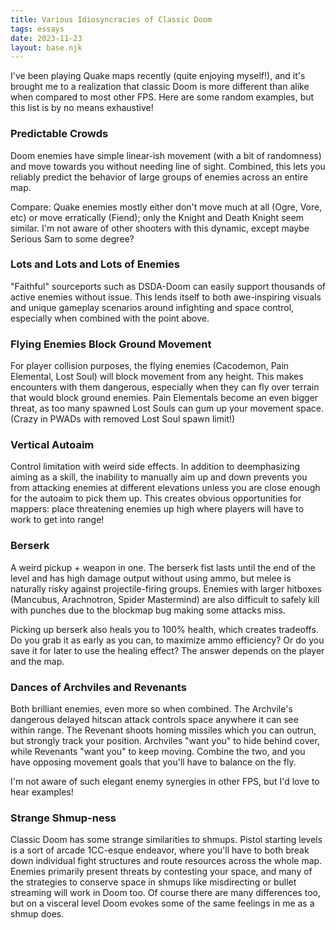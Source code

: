 ```yaml
---
title: Various Idiosyncracies of Classic Doom
tags: essays
date: 2023-11-23
layout: base.njk
---
```


I've been playing Quake maps recently (quite enjoying myself!), and it's brought me to a realization that classic Doom is more different than alike when compared to most other FPS. Here are some random examples, but this list is by no means exhaustive!

### Predictable Crowds

Doom enemies have simple linear-ish movement (with a bit of randomness) and move towards you without needing line of sight. Combined, this lets you reliably predict the behavior of large groups of enemies across an entire map.

Compare: Quake enemies mostly either don't move much at all (Ogre, Vore, etc) or move erratically (Fiend); only the Knight and Death Knight seem similar. I'm not aware of other shooters with this dynamic, except maybe Serious Sam to some degree?

### Lots and Lots and Lots of Enemies

"Faithful" sourceports such as DSDA-Doom can easily support thousands of active enemies without issue. This lends itself to both awe-inspiring visuals and unique gameplay scenarios around infighting and space control, especially when combined with the point above.

### Flying Enemies Block Ground Movement

For player collision purposes, the flying enemies (Cacodemon, Pain Elemental, Lost Soul) will block movement from any height. This makes encounters with them dangerous, especially when they can fly over terrain that would block ground enemies. Pain Elementals become an even bigger threat, as too many spawned Lost Souls can gum up your movement space. (Crazy in PWADs with removed Lost Soul spawn limit!)

### Vertical Autoaim

Control limitation with weird side effects. In addition to deemphasizing aiming as a skill, the inability to manually aim up and down prevents you from attacking enemies at different elevations unless you are close enough for the autoaim to pick them up. This creates obvious opportunities for mappers: place threatening enemies up high where players will have to work to get into range!

### Berserk

A weird pickup + weapon in one. The berserk fist lasts until the end of the level and has high damage output without using ammo, but melee is naturally risky against projectile-firing groups. Enemies with larger hitboxes (Mancubus, Arachnotron, Spider Mastermind) are also difficult to safely kill with punches due to the blockmap bug making some attacks miss.

Picking up berserk also heals you to 100% health, which creates tradeoffs. Do you grab it as early as you can, to maximize ammo efficiency? Or do you save it for later to use the healing effect? The answer depends on the player and the map.

### Dances of Archviles and Revenants

Both brilliant enemies, even more so when combined. The Archvile's dangerous delayed hitscan attack controls space anywhere it can see within range. The Revenant shoots homing missiles which you can outrun, but strongly track your position. Archviles "want you" to hide behind cover, while Revenants "want you" to keep moving. Combine the two, and you have opposing movement goals that you'll have to balance on the fly.

I'm not aware of such elegant enemy synergies in other FPS, but I'd love to hear examples!

### Strange Shmup-ness

Classic Doom has some strange similarities to shmups. Pistol starting levels is a sort of arcade 1CC-esque endeavor, where you'll have to both break down individual fight structures and route resources across the whole map. Enemies primarily present threats by contesting your space, and many of the strategies to conserve space in shmups like misdirecting or bullet streaming will work in Doom too. Of course there are many differences too, but on a visceral level Doom evokes some of the same feelings in me as a shmup does.

